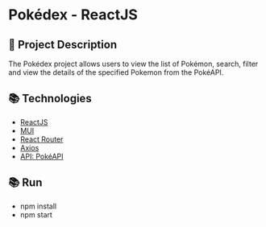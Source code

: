 # Pokédex - ReactJS

## 📝 Project Description

The Pokédex project allows users to view the list of Pokémon, search, filter and view the details of the specified Pokemon from the PokéAPI.

## 📚 Technologies

- [ReactJS](https://reactjs.org/)
- [MUI](https://mui.com/)
- [React Router](https://reactrouter.com/)
- [Axios](https://github.com/axios/axios)
- [API: PokéAPI](https://pokeapi.co/)

## 📚 Run

- npm install
- npm start
